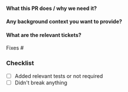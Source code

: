 <!--  Thanks for sending a pull request! -->

#### What this PR does / why we need it?

#### Any background context you want to provide?

#### What are the relevant tickets?

<!--
*Automatically closes linked issue when PR is merged.
Usage: `Fixes #<issue number>`, or `Fixes (paste link of issue)`.
-->
Fixes #

### Checklist

- [ ] Added relevant tests or not required
- [ ] Didn't break anything
